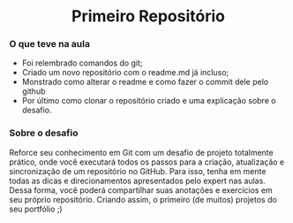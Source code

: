 <h1 align="center">Primeiro Repositório</h1>

### O que teve na aula

- Foi relembrado comandos do git;
- Criado um novo repositório com o readme.md já incluso;
- Monstrado como alterar o readme e como fazer o commit dele pelo github
- Por último como clonar o repositório criado e uma explicação sobre o desafio.

### Sobre o desafio

Reforce seu conhecimento em Git com um desafio de projeto totalmente prático, onde você executará todos os passos para a criação, atualização e sincronização de um repositório no GitHub. Para isso, tenha em mente todas as dicas e direcionamentos apresentados pelo expert nas aulas. Dessa forma, você poderá compartilhar suas anotações e exercícios em seu próprio repositório. Criando assim, o primeiro (de muitos) projetos do seu portfólio ;)

